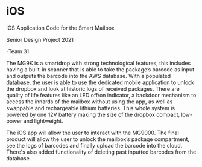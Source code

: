 # iOS

iOS Application Code for the Smart Mailbox

Senior Design Project 2021

-Team 31


The MG9K is a smartdrop with strong technological features, this includes having a built-in scanner that is able to take the package’s barcode as input and outputs the barcode into the AWS database. With a populated database, the user is able to use the dedicated mobile application to unlock the dropbox and look at historic logs of received packages. There are quality of life features like an LED off/on indicator, a backdoor mechanism to access the innards of the mailbox without using the app, as well as swappable and rechargeable lithium batteries. This whole system is powered by one 12V battery making the size of the dropbox compact, low-power and lightweight.


The iOS app will allow the user to interact with the MG9000. The final product will allow the user to unlock the mailbox’s package compartment, see the logs of barcodes and finally upload the barcode into the cloud. There's also added functionality of deleting past inputted barcodes from the database.
